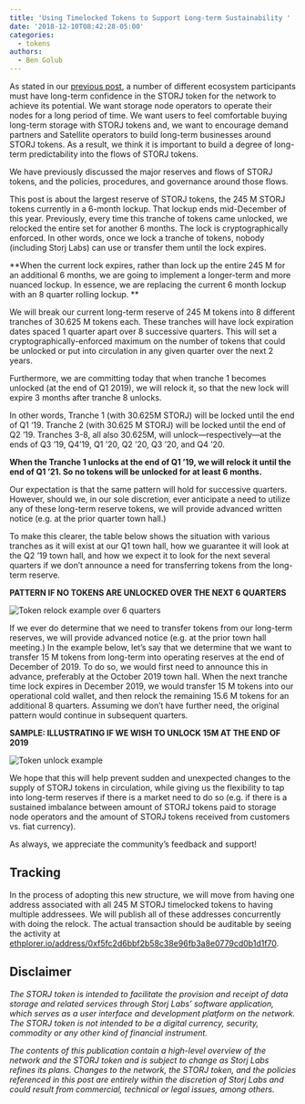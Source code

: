 ```yaml
---
title: 'Using Timelocked Tokens to Support Long-term Sustainability '
date: '2018-12-10T08:42:28-05:00'
categories:
  - tokens
authors:
  - Ben Golub
---
```

As stated in our [previous post](https://storj.io/blog/2018/12/introducing-the-storj-token-balances-and-flows-report/), a number of different ecosystem participants must have long-term confidence in the STORJ token for the network to achieve its potential. We want storage node operators to operate their nodes for a long period of time. We want users to feel comfortable buying long-term storage with STORJ tokens and, we want to encourage demand partners and Satellite operators to build long-term businesses around STORJ tokens. As a result, we think it is important to build a degree of long-term predictability into the flows of STORJ tokens.

We have previously discussed the major reserves and flows of STORJ tokens, and the policies, procedures, and governance around those flows.

This post is about the largest reserve of STORJ tokens, the 245 M STORJ tokens currently in a 6-month lockup. That lockup ends mid-December of this year. Previously, every time this tranche of tokens came unlocked, we relocked the entire set for another 6 months. The lock is cryptographically enforced. In other words, once we lock a tranche of tokens, nobody (including Storj Labs) can use or transfer them until the lock expires. 

**When the current lock expires, rather than lock up the entire 245 M for an additional 6 months, we are going to implement a longer-term and more nuanced lockup. In essence, we are replacing the current 6 month lockup with an 8 quarter rolling lockup. **

We will break our current long-term reserve of 245 M tokens into 8 different tranches of 30.625 M tokens each. These tranches will have lock expiration dates spaced 1 quarter apart over 8 successive quarters. This will set a cryptographically-enforced maximum on the number of tokens that could be unlocked or put into circulation in any given quarter over the next 2 years.

Furthermore, we are committing today that when tranche 1 becomes unlocked (at the end of Q1 2019), we will relock it, so that the new lock will expire 3 months after tranche 8 unlocks. 

In other words, Tranche 1 (with 30.625M STORJ) will be locked until the end of Q1 ‘19. Tranche 2 (with 30.625 M STORJ) will be locked until the end of Q2 ‘19. Tranches 3-8, all also 30.625M, will unlock—respectively—at the ends of Q3 ’19, Q4’19, Q1 ’20, Q2 ’20, Q3 ’20, and Q4 ’20. 

**When the Tranche 1 unlocks at the end of Q1 ’19, we will relock it until the end of Q1 ’21. So no tokens will be unlocked for at least 6 months.**

Our expectation is that the same pattern will hold for successive quarters. However, should we, in our sole discretion, ever anticipate a need to utilize any of these long-term reserve tokens, we will provide advanced written notice (e.g. at the prior quarter town hall.)

To make this clearer, the table below shows the situation with various tranches as it will exist at our Q1 town hall, how we guarantee it will look at the Q2 ’19 town hall, and how we expect it to look for the next several quarters if we don’t announce a need for transferring tokens from the long-term reserve.

**PATTERN IF NO TOKENS ARE UNLOCKED OVER THE NEXT 6 QUARTERS**

![Token relock example over 6 quarters](/blog/img/lock1.png)

If we ever do determine that we need to transfer tokens from our long-term reserves, we will provide advanced notice (e.g. at the prior town hall meeting.) In the example below, let’s say that we determine that we want to transfer 15 M tokens from long-term into operating reserves at the end of December of 2019. To do so, we would first need to announce this in advance, preferably at the October 2019 town hall. When the next tranche time lock expires in December 2019, we would transfer 15 M tokens into our operational cold wallet, and then relock the remaining 15.6 M tokens for an additional 8 quarters. Assuming we don’t have further need, the original pattern would continue in subsequent quarters.

**SAMPLE: ILLUSTRATING IF WE WISH TO UNLOCK 15M AT THE END OF 2019**

![Token unlock example](/blog/img/lock2.png)

We hope that this will help prevent sudden and unexpected changes to the supply of STORJ tokens in circulation, while giving us the flexibility to tap into long-term reserves if there is a market need to do so (e.g. if there is a sustained imbalance between amount of STORJ tokens paid to storage node operators and the amount of STORJ tokens received from customers vs. fiat currency). 

As always, we appreciate the community’s feedback and support!

## Tracking

In the process of adopting this new structure, we will move from having one address associated with all 245 M STORJ timelocked tokens to having multiple addressees. We will publish all of these addresses concurrently with doing the relock. The actual transaction should be auditable by seeing the activity at [ethplorer.io/address/0xf5fc2d6bbf2b58c38e96fb3a8e0779cd0b1d1f70](https://ethplorer.io/address/0xf5fc2d6bbf2b58c38e96fb3a8e0779cd0b1d1f70#pageSize=100). 

## Disclaimer

_The STORJ token is intended to facilitate the provision and receipt of data storage and related services through Storj Labs’ software application, which serves as a user interface and development platform on the network. The STORJ token is not intended to be a digital currency, security, commodity or any other kind of financial instrument._

_The contents of this publication contain a high-level overview of the network and the STORJ token and is subject to change as Storj Labs refines its plans. Changes to the network, the STORJ token, and the policies referenced in this post are entirely within the discretion of Storj Labs and could result from commercial, technical or legal issues, among others._
